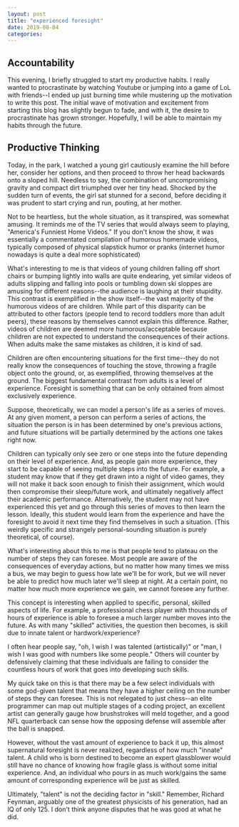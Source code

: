 ```yaml
---
layout: post
title: "experienced foresight"
date: 2019-08-04
categories:
---
```

## Accountability
This evening, I briefly struggled to start my productive habits. I really wanted to procrastinate by watching Youtube or jumping into a game of LoL with friends--I ended up just burning time while mustering up the motivation to write this post. The initial wave of motivation and excitement from starting this blog has slightly begun to fade, and with it, the desire to procrastinate has grown stronger. Hopefully, I will be able to maintain my habits through the future.

## Productive Thinking
Today, in the park, I watched a young girl cautiously examine the hill before her, consider her options, and then proceed to throw her head backwards onto a sloped hill. Needless to say, the combination of uncompromising gravity and compact dirt triumphed over her tiny head. Shocked by the sudden turn of events, the girl sat stunned for a second, before deciding it was prudent to start crying and run, pouting, at her mother.

Not to be heartless, but the whole situation, as it transpired, was somewhat amusing. It reminds me of the TV series that would always seem to playing, "America's Funniest Home Videos." If you don't know the show, it was essentially a commentated compilation of humorous homemade videos, typically composed of physical slapstick humor or pranks (internet humor nowadays is quite a deal more sophisticated)

What's interesting to me is that videos of young children falling off short chairs or bumping lightly into walls are quite endearing, yet similar videos of adults slipping and falling into pools or tumbling down ski sloppes are amusing for different reasons--the audience is laughing at their stupidity. This contrast is exemplified in the show itself--the vast majority of the humorous videos of are children. While part of this disparity can be attributed to other factors (people tend to record toddlers more than adult peers), these reasons by themselves cannot explain this difference. Rather, videos of children are deemed more humorous/acceptable because children are not expected to understand the consequences of their actions. When adults make the same mistakes as children, it is kind of sad.

Children are often encountering situations for the first time--they do not really know the consequences of touching the stove, throwing a fragile object onto the ground, or, as exemplified, throwing themselves at the ground. The biggest fundamental contrast from adults is a level of experience. Foresight is something that can be only obtained from almost exclusively experience.

Suppose, theoretically, we can model a person's life as a series of moves. At any given moment, a person can perform a series of actions, the situation the person is in has been determined by one's previous actions, and future situations will be partially determined by the actions one takes right now. 

Children can typically only see zero or one steps into the future depending on their level of experience. And, as people gain more experience, they start to be capable of seeing multiple steps into the future. For example, a student may know that if they get drawn into a night of video games, they will not make it back soon enough to finish their assignment, which would then compromise their sleep/future work, and ultimately negatively affect their academic performance. Alternatively, the student may not have experienced this yet and go through this series of moves to then learn the lesson. Ideally, this student would learn from the experience and have the foresight to avoid it next time they find themselves in such a situation. (This weirdly specific and strangely personal-sounding situation is purely theoretical, of course).

What's interesting about this to me is that people tend to plateau on the number of steps they can foresee. Most people are aware of the consequences of everyday actions, but no matter how many times we miss a bus, we may begin to guess how late we'll be for work, but we will never be able to predict how much later we'll sleep at night. At a certain point, no matter how much more experience we gain, we cannot foresee any further.

This concept is interesting when applied to specific, personal, skilled aspects of life. For example, a professional chess player with thousands of hours of experience is able to foresee a much larger number moves into the future. As with many "skilled" activities, the question then becomes, is skill due to innate talent or hardwork/experience? 

I often hear people say, "oh, I wish I was talented (artistically)" or "man, I wish I was good with numbers like some people." Others will counter by defensively claiming that these individuals are failing to consider the countless hours of work that goes into developing such skills.

My quick take on this is that there may be a few select individuals with some god-given talent that means they have a higher ceiling on the number of steps they can foresee. This is not relegated to just chess--an elite programmer can map out multiple stages of a coding project, an excellent artist can generally gauge how brushstrokes will meld together, and a good NFL quarterback can sense how the opposing defense will assemble after the ball is snapped.

However, without the vast amount of experience to back it up, this almost supernatural foresight is never realized, regardless of how much "innate" talent. A child who is born destined to become an expert glassblower would still have no chance of knowing how fragile glass is without some initial experience. And, an individual who pours in as much work/gains the same amount of corresponding experience will be just as skilled.

Ultimately, "talent" is not the deciding factor in "skill." Remember, Richard Feynman, arguably one of the greatest physicists of his generation, had an IQ of only 125. I don't think anyone disputes that he was good at what he did.